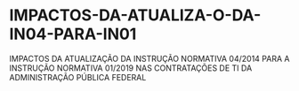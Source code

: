 # IMPACTOS-DA-ATUALIZA-O-DA-IN04-PARA-IN01
IMPACTOS DA ATUALIZAÇÃO DA INSTRUÇÃO NORMATIVA 04/2014 PARA A INSTRUÇÃO NORMATIVA 01/2019 NAS CONTRATAÇÕES DE TI DA ADMINISTRAÇÃO PÚBLICA FEDERAL
